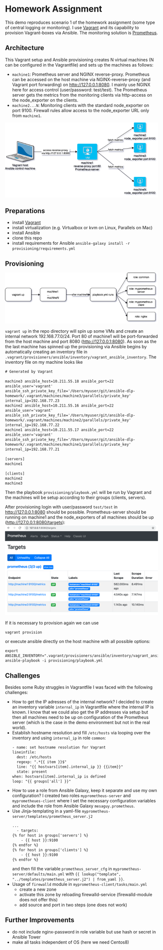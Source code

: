 # Homework Assignment

This demo reproduces scenario 1 of the homework assignment (some type of central logging or monitoring).  I use [Vagrant](https://www.vagrantup.com/) and its capability to provision Vagrant-boxes via Ansible. The monitoring solution is [Prometheus](https://prometheus.io).


## Architecture

This Vagrant setup and Ansible provisioning creates N virtual machines (N can be configured in the Vagrantfile) and sets up the machines as follows:
- `machine1`: Prometheus server and NGINX reverse-proxy. Prometheus can be accessed on the host machine via NGINX-reverse-proxy (and Vagrant port forwarding) on http://127.0.0.1:8080. I mainly use NGINX here for access control (user/password: test/test). The Prometheus server gets the metrics from the monitoring clients via http-access on the node_exporter on the clients.
- `machine2...N`: Monitoring clients with the standard node_exporter on port 9100. Firewall rules allow access to the node_exporter URL only from `machine1`.

![](network-arch.png)

## Preparations

- install [Vagrant](https://www.vagrantup.com/)
- install virtualization (e.g. Virtualbox or kvm on Linux, Parallels on Mac)
- install Ansible
- clone this repo
- install requirements for Ansible
  `ansible-galaxy install -r provisioning/requirements.yml`

## Provisioning

![](playbook-arch.png)

`vagrant up` in the repo directory will spin up some VMs and create an internal network 192.168.77.0/24. Port 80 of machine1 will be port-forwarded from the host machine and port 8080 (http://127.0.0.1:8080).
As soon as the the last machine has spinned up the provisioning via Ansible begins by automatically creating an inventory file in `.vagrant/provisioners/ansible/inventory/vagrant_ansible_inventory`.
The inventory file on my machine looks like
```
# Generated by Vagrant

machine3 ansible_host=10.211.55.18 ansible_port=22 ansible_user='vagrant' ansible_ssh_private_key_file='/Users/myuser/git/ansible-dlp-homework/.vagrant/machines/machine3/parallels/private_key' internal_ip=192.168.77.23
machine2 ansible_host=10.211.55.16 ansible_port=22 ansible_user='vagrant' ansible_ssh_private_key_file='/Users/myuser/git/ansible-dlp-homework/.vagrant/machines/machine2/parallels/private_key' internal_ip=192.168.77.22
machine1 ansible_host=10.211.55.17 ansible_port=22 ansible_user='vagrant' ansible_ssh_private_key_file='/Users/myuser/git/ansible-dlp-homework/.vagrant/machines/machine1/parallels/private_key' internal_ip=192.168.77.21

[servers]
machine1

[clients]
machine2
machine3
```

Then the playbook `provisioning/playbook.yml` will be run by Vagrant and the machines will be setup according to their groups (clients, servers).

After provisioning login with user/password `test/test` in http://127.0.0.1:8080 should be possible. Prometheus-server should be running on machine1 and the node_exporters of all machines should be up (http://127.0.0.1:8080/targets):
![](prometheus_targets.png)

If it is necessary to provision again we can use
```
vagrant provision
```
or execute ansible directly on the host machine with all possible options:
```
export ANSIBLE_INVENTORY=".vagrant/provisioners/ansible/inventory/vagrant_ansible_inventory"
ansible-playbook -i provisioning/playbook.yml
```

## Challenges

Besides some Ruby struggles in Vagrantfile I was faced with the following challenges:
- How to get the IP adresses of the internal network?  I decided to create an inventory variable `internal_ip` in Vagrantfile where the internal IP is known. I know that we could also get the IP addresses via setup but then all machines need to be up on configuration of the Prometheus server (which is the case in the demo environment but not in the real world).
- Establish hostname resolution and fill `/etc/hosts` via looping over the inventory and using `internal_ip` in role `common`:
  ```
  - name: set hostname resolution for Vagrant
  lineinfile:
    dest: /etc/hosts
    regexp: ".*{{ item }}$"
    line: "{{ hostvars[item].internal_ip }} {{item}}"
    state: present
  when: hostvars[item].internal_ip is defined
  loop: "{{ groups['all'] }}"
  ```
- How to use a role from Ansible Galaxy, keep it separate and use my own configuration? I created two roles `myprometheus-server` and `myprometheues-client` where I set the necessary configuration variables and include the role from Ansible Galaxy `mesaguy.prometheus`.
- Use Jinja-templating in a yaml-file `myprometheus-server/templates/prometheus_server.j2`
  ```
  ...
    - targets:
  {% for host in groups['servers'] %}
      - {{ host }}:9100
  {% endfor %}
  {% for host in groups['clients'] %}
      - {{ host }}:9100
  {% endfor %}
  ```
  and then fill the variable `prometheus_server_cfg` in `myprometheus-server/defaults/main.yml` with `{{ lookup("template", "../templates/prometheus_server.j2") | from_yaml }}`.
- Usage of `firewalld` module in `myprometheus-client/tasks/main.yml`
  - create a new zone
  - activate this zone by reloading firewalld-service (firewalld-module does not offer this)
  - add source and port in two steps (one does not work)


## Further Improvements
- do not include nginx-password in role variable but use hash or secret in Ansible Tower
- make all tasks independent of OS (here we need Centos8)